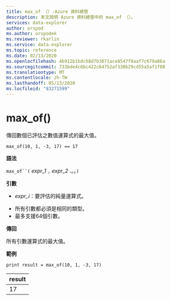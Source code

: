 ```yaml
---
title: max_of （）-Azure 資料總管
description: 本文說明 Azure 資料總管中的 max_of （）。
services: data-explorer
author: orspod
ms.author: orspodek
ms.reviewer: rkarlin
ms.service: data-explorer
ms.topic: reference
ms.date: 02/13/2020
ms.openlocfilehash: 4b912b1bdc68d7b3071ace8547f0aaf7c679a86a
ms.sourcegitcommit: 733bde4c6bc422c64752af338b29cd55a5af1f88
ms.translationtype: MT
ms.contentlocale: zh-TW
ms.lasthandoff: 05/13/2020
ms.locfileid: "83271599"
---
```

# <a name="max_of"></a>max_of()

傳回數個已評估之數值運算式的最大值。

```kusto
max_of(10, 1, -3, 17) == 17
```

**語法**

`max_of``(` *expr_1* `,` *expr_2* .。。`)`

**引數**

* *expr_i*：要評估的純量運算式。

- 所有引數都必須是相同的類型。
- 最多支援64個引數。

**傳回**

所有引數運算式的最大值。

**範例**

<!-- csl: https://help.kusto.windows.net/Samples  -->
```kusto
print result = max_of(10, 1, -3, 17) 
```

|result|
|---|
|17|
